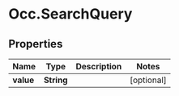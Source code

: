 # Occ.SearchQuery

## Properties
Name | Type | Description | Notes
------------ | ------------- | ------------- | -------------
**value** | **String** |  | [optional] 


